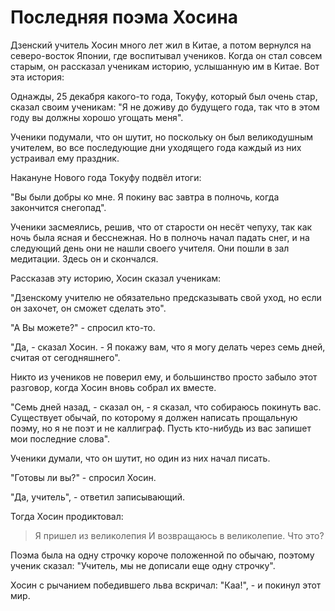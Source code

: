 # Последняя поэма Хосина

Дзенский учитель Хосин много лет жил в Китае, а потом вернулся на северо-восток Японии, где воспитывал учеников. Когда он стал совсем старым, он рассказал ученикам историю, услышанную им в Китае. Вот эта история:

Однажды, 25 декабря какого-то года, Токуфу, который был очень стар, сказал своим ученикам: "Я не доживу до будущего года, так что в этом году вы должны хорошо угощать меня".

Ученики подумали, что он шутит, но поскольку он был великодушным учителем, во все последующие дни уходящего года каждый из них устраивал ему праздник.

Накануне Нового года Токуфу подвёл итоги:

"Вы были добры ко мне. Я покину вас завтра в полночь, когда закончится снегопад".

Ученики засмеялись, решив, что от старости он несёт чепуху, так как ночь была ясная и бесснежная. Но в полночь начал падать снег, и на следующий день они не нашли своего учителя. Они пошли в зал медитации. Здесь он и скончался.

Рассказав эту историю, Хосин сказал ученикам:

"Дзенскому учителю не обязательно предсказывать свой уход, но если он захочет, он сможет сделать это".

"А Вы можете?" - спросил кто-то.

"Да, - сказал Хосин. - Я покажу вам, что я могу делать через семь дней, считая от сегодняшнего".

Никто из учеников не поверил ему, и большинство просто забыло этот разговор, когда Хосин вновь собрал их вместе.

"Семь дней назад, - сказал он, - я сказал, что собираюсь покинуть вас. Существует обычай, по которому я должен написать прощальную поэму, но я не поэт и не каллиграф. Пусть кто-нибудь из вас запишет мои последние слова".

Ученики думали, что он шутит, но один из них начал писать.

"Готовы ли вы?" - спросил Хосин.

"Да, учитель", - ответил записывающий.

Тогда Хосин продиктовал:

> Я пришел из великолепия
> И возвращаюсь в великолепие.
> Что это?

Поэма была на одну строчку короче положенной по обычаю, поэтому ученик сказал: "Учитель, мы не дописали еще одну строчку".

Хосин с рычанием победившего льва вскричал: "Каа!", - и покинул этот мир.
